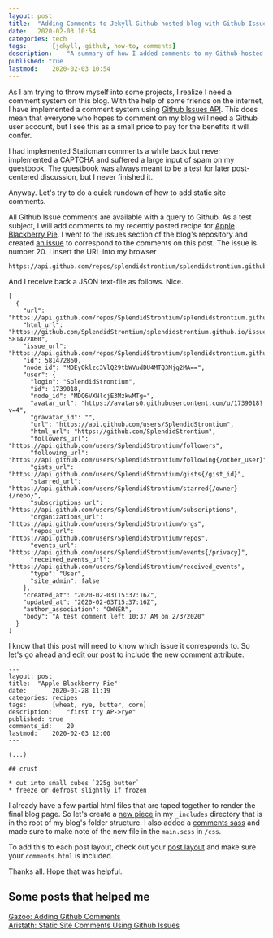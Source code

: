 ```yaml
---
layout: post
title: 	"Adding Comments to Jekyll Github-hosted blog with Github Issues"
date:	2020-02-03 10:54
categories:	tech
tags:		[jekyll, github, how-to, comments] 
description: 	"A summary of how I added comments to my Github-hosted blog; albeit by requiring people to use a Github-account to interact with the comment-page"
published: true
lastmod:	2020-02-03 10:54
---
```


As I am trying to throw myself into some projects, I realize I need a comment system on this blog. With the help of some friends on the internet, I have implemented a comment system using [Github Issues API](https://developer.github.com/v3/issues/). This does mean that everyone who hopes to comment on my blog will need a Github user account, but I see this as a small price to pay for the benefits it will confer.

I had implemented Staticman comments a while back but never implemented a CAPTCHA and suffered a large input of spam on my guestbook. The guestbook was always meant to be a test for later post-centered discussion, but I never finished it. 

Anyway. Let's try to do a quick rundown of how to add static site comments.

All Github Issue comments are available with a query to Github. As a test subject, I will add comments to my recently posted recipe for [Apple Blackberry Pie](https://nan.nyc/recipes/apple-blackberry-pie). I went to the issues section of the blog's repository and created [an issue](https://github.com/SplendidStrontium/splendidstrontium.github.io/issues/20) to correspond to the comments on this post. The issue is number 20. I insert the URL into my browser

    https://api.github.com/repos/splendidstrontium/splendidstrontium.github.io/issues/20/comments

And I receive back a JSON text-file as follows. Nice.

    [
      {
        "url": "https://api.github.com/repos/SplendidStrontium/splendidstrontium.github.io/issues/comments/581472860",
        "html_url": "https://github.com/SplendidStrontium/splendidstrontium.github.io/issues/20#issuecomment-581472860",
        "issue_url": "https://api.github.com/repos/SplendidStrontium/splendidstrontium.github.io/issues/20",
        "id": 581472860,
        "node_id": "MDEyOklzc3VlQ29tbWVudDU4MTQ3Mjg2MA==",
        "user": {
          "login": "SplendidStrontium",
          "id": 1739018,
          "node_id": "MDQ6VXNlcjE3MzkwMTg=",
          "avatar_url": "https://avatars0.githubusercontent.com/u/1739018?v=4",
          "gravatar_id": "",
          "url": "https://api.github.com/users/SplendidStrontium",
          "html_url": "https://github.com/SplendidStrontium",
          "followers_url": "https://api.github.com/users/SplendidStrontium/followers",
          "following_url": "https://api.github.com/users/SplendidStrontium/following{/other_user}",
          "gists_url": "https://api.github.com/users/SplendidStrontium/gists{/gist_id}",
          "starred_url": "https://api.github.com/users/SplendidStrontium/starred{/owner}{/repo}",
          "subscriptions_url": "https://api.github.com/users/SplendidStrontium/subscriptions",
          "organizations_url": "https://api.github.com/users/SplendidStrontium/orgs",
          "repos_url": "https://api.github.com/users/SplendidStrontium/repos",
          "events_url": "https://api.github.com/users/SplendidStrontium/events{/privacy}",
          "received_events_url": "https://api.github.com/users/SplendidStrontium/received_events",
          "type": "User",
          "site_admin": false
        },
        "created_at": "2020-02-03T15:37:16Z",
        "updated_at": "2020-02-03T15:37:16Z",
        "author_association": "OWNER",
        "body": "A test comment left 10:37 AM on 2/3/2020"
      }
    ]

I know that this post will need to know which issue it corresponds to. So let's go ahead and [edit our post](https://raw.githubusercontent.com/SplendidStrontium/splendidstrontium.github.io/master/_posts/recipes/2020-01-28-apple-blackberry-pie.md) to include the new comment attribute.

    ---
    layout: post
    title: 	"Apple Blackberry Pie"
    date:		2020-01-28 11:19
    categories:	recipes
    tags:		[wheat, rye, butter, corn] 
    description: 	"first try AP->rye"
    published: true
    comments_id:	20
    lastmod:	2020-02-03 12:00
    ---
    
    (...)
    
    ## crust
    
    * cut into small cubes `225g butter`
    * freeze or defrost slightly if frozen

I already have a few partial html files that are taped together to render the final blog page. So let's create a [new piece](https://github.com/SplendidStrontium/splendidstrontium.github.io/blob/master/_includes/comments.html) in my `_includes` directory that is in the root of my blog's folder structure. I also added a [comments sass](https://github.com/SplendidStrontium/splendidstrontium.github.io/blob/master/_sass/_comments.scss) and made sure to make note of the new file in the `main.scss` in `/css`.

To add this to each post layout, check out your [post layout](https://github.com/SplendidStrontium/splendidstrontium.github.io/blob/master/_layouts/post.html) and make sure your `comments.html` is included.

Thanks all. Hope that was helpful.

## Some posts that helped me

[Gazoo: Adding Github Comments](http://donw.io/post/github-comments/)<br>
[Aristath: Static Site Comments Using Github Issues](https://aristath.github.io/blog/static-site-comments-using-github-issues-api)

